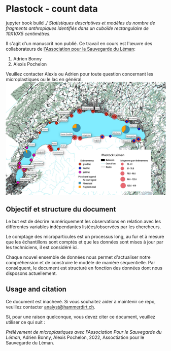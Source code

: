# Plastock - count data
jupyter book build ./
*Statistiques descriptives et modèles du nombre de fragments anthropiques identifiés dans un cuboïde rectangulaire de 10X10X5 centimètres.*

Il s'agit d'un manuscrit non publié. Ce travail en cours est l'œuvre des
collaborateurs de [l'Association pour la Sauvegarde du Léman](https://asleman.org/):

1. Adrien Bonny
2. Alexis Pochelon

Veuillez contacter Alexis ou Adrien pour toute question concernant les microplastiques ou le lac en général.
![map](data/images/vone_leman.jpg)


## Objectif et structure du document

Le but est de décrire numériquement les observations en relation avec les différentes variables indépendantes listées/observées par les chercheurs. 

Le comptage des microparticules est un processus long, au fur et à mesure que les échantillons sont comptés et que les données sont mises à jour par les techniciens, il est considéré ici.

Chaque nouvel ensemble de données nous permet d'actualiser notre compréhension et de construire le modèle de manière séquentielle. Par conséquent, le document est structuré en fonction des données dont nous disposons actuellement.

## Usage and citation

Ce document est inachevé. Si vous souhaitez aider à maintenir ce repo, veuillez contacter analyst@hammerdirt.ch.

Si, pour une raison quelconque, vous devez citer ce document, veuillez utiliser ce qui suit :

*Prélèvement de microplastiques avec l'Association Pour le Sauvegarde du Léman*, Adrien Bonny, Alexis Pochelon, 2022, Assoctiation pour le Sauvegarde du Léman.

